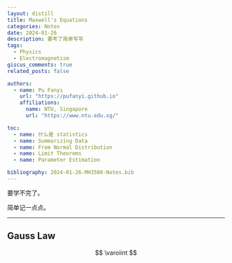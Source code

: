 ```yaml
---
layout: distill
title: Maxwell's Equations
categories: Notes
date: 2024-01-26
description: 要考了简单写写
tags:
  - Physics
  - Electromagnetism
giscus_comments: true
related_posts: false

authors:
  - name: Pu Fanyi
    url: "https://pufanyi.github.io"
    affiliations:
      name: NTU, Singapore
      url: "https://www.ntu.edu.sg/"

toc:
  - name: 什么是 statistics
  - name: Summarizing Data
  - name: From Normal Distribution
  - name: Limit Theorems
  - name: Parameter Estimation

bibliography: 2024-01-26-MH3500-Notes.bib
---
```


要学不完了。

简单记一点点。

---

## Gauss Law

$$
\varoiint
$$